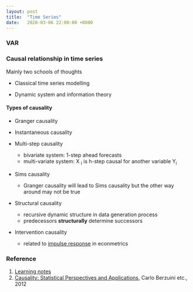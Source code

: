 ```yaml
---
layout: post
title:  "Time Series"
date:   2020-03-06 22:00:00 +0800
---
```

### VAR

### Causal relationship in time series

Mainly two schools of thoughts

- Classical time series modelling

- Dynamic system and information theory 

#### Types of causality

- Granger causality
- Instantaneous causality
- Multi-step causality

  - bivariate system: 1-step ahead forecasts 
  - multi-variate system: X <sub> i</sub> is h-step causal for another variable Y<sub>i</sub>

- Sims causality

  - Granger causality will lead to Sims causality but the other way around may not be true

- Structural causality
 
  - recursive dynamic structure in data generation process
  - predecessors <b>structurally</b> determine successors

- Intervention causality

  - related to [impulse response](https://www.wikiwand.com/en/Impulse_response) in econmetrics 

### Reference

1. [Learning notes](https://www.notion.so/bobzeng/Time-Series-de89af1b5fa04d8690ab90b39c62548c)
2. [Causality: Statistical Perspectives and Applications](https://onlinelibrary.wiley.com/doi/book/10.1002/9781119945710), Carlo Berzuini etc., 2012
